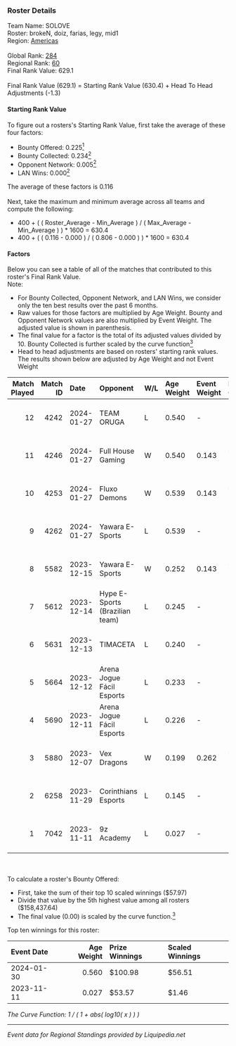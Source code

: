 ### Roster Details<br />
Team Name: SOLOVE<br />
Roster: brokeN, doiz, farias, legy, mid1<br />
Region: [Americas]( ../standings_americas.md)<br />
<br />
Global Rank: [284](../standings_global.md)<br />
Regional Rank: [60]( ../standings_americas.md)<br />
Final Rank Value:  629.1<br />
<br />
Final Rank Value (629.1) = Starting Rank Value (630.4) + Head To Head Adjustments (-1.3)<br />

#### Starting Rank Value<br />
To figure out a rosters's Starting Rank Value, first take the average of these four factors:<br />
- Bounty Offered: 0.225[<sup>1</sup>](#table2)
- Bounty Collected: 0.234[<sup>2</sup>](#table1)
- Opponent Network: 0.005[<sup>2</sup>](#table1)
- LAN Wins: 0.000[<sup>2</sup>](#table1)

The average of these factors is 0.116<br />
<br />
Next, take the maximum and minimum average across all teams and compute the following:<br />
- 400 + ( ( Roster_Average - Min_Average ) / ( Max_Average - Min_Average ) ) * 1600 = 630.4
- 400 + ( ( 0.116 - 0.000 ) / ( 0.806 - 0.000 ) ) * 1600 = 630.4


#### Factors<br />
Below you can see a table of all of the matches that contributed to this roster's Final Rank Value.<br />
Note:<br />

- For Bounty Collected, Opponent Network, and LAN Wins, we consider only the ten best results over the past 6 months.
- Raw values for those factors are multiplied by Age Weight. Bounty and Opponent Network values are also multiplied by Event Weight. The adjusted value is shown in parenthesis.
- The final value for a factor is the total of its adjusted values divided by 10. Bounty Collected is further scaled by the curve function[<sup>3</sup>](#curveFunction)
- Head to head adjustments are based on rosters' starting rank values. The results shown below are adjusted by Age Weight and not Event Weight
<span id="table1"></span><br />


| Match Played | Match ID | Date       | Opponent                       | W/L | Age Weight | Event Weight | Bounty Collected | Opponent Network | LAN Wins  | H2H Adj. | Roster                                |
| -: | -: | :- | :- | :- | :- | :- | :- | :- | :- | -: | :- |
|           12 |     4242 | 2024-01-27 | TEAM ORUGA                     | L   | 0.540      | -            | -                | -                | -         |    -9.46 | brokeN, doiz, farias, legy, mid1      |
|           11 |     4246 | 2024-01-27 | Full House Gaming              | W   | 0.540      | 0.143        | 0.003 (0.000)    | 0.153 (0.012)    | 0 (0.000) |     9.16 | brokeN, doiz, farias, legy, mid1      |
|           10 |     4253 | 2024-01-27 | Fluxo Demons                   | W   | 0.539      | 0.143        | 0.065 (0.005)    | 0.289 (0.022)    | 0 (0.000) |    14.31 | brokeN, doiz, farias, legy, mid1      |
|            9 |     4262 | 2024-01-27 | Yawara E-Sports                | L   | 0.539      | -            | -                | -                | -         |    -6.28 | brokeN, doiz, farias, legy, mid1      |
|            8 |     5582 | 2023-12-15 | Yawara E-Sports                | W   | 0.252      | 0.143        | 0.005 (0.000)    | 0.361 (0.013)    | 0 (0.000) |     5.04 | brokeN, doiz, legy, PremiuM, timid    |
|            7 |     5612 | 2023-12-14 | Hype E-Sports (Brazilian team) | L   | 0.245      | -            | -                | -                | -         |    -4.33 | brokeN, doiz, legy, PremiuM, timid    |
|            6 |     5631 | 2023-12-13 | TIMACETA                       | L   | 0.240      | -            | -                | -                | -         |    -3.51 | brokeN, doiz, legy, PremiuM, timid    |
|            5 |     5664 | 2023-12-12 | Arena Jogue Fácil Esports      | L   | 0.233      | -            | -                | -                | -         |    -3.18 | brokeN, doiz, legy, PremiuM, timid    |
|            4 |     5690 | 2023-12-11 | Arena Jogue Fácil Esports      | L   | 0.226      | -            | -                | -                | -         |    -3.15 | brokeN, doiz, legy, PremiuM, timid    |
|            3 |     5880 | 2023-12-07 | Vex Dragons                    | W   | 0.199      | 0.262        | 0.000 (0.000)    | 0.018 (0.001)    | 0 (0.000) |     2.78 | brokeN, doiz, legy, PremiuM, timid    |
|            2 |     6258 | 2023-11-29 | Corinthians Esports            | L   | 0.145      | -            | -                | -                | -         |    -2.34 | brokeN, doiz, legy, PremiuM, timid    |
|            1 |     7042 | 2023-11-11 | 9z Academy                     | L   | 0.027      | -            | -                | -                | -         |    -0.39 | AmBiTioN, brokeN, doiz, legy, PremiuM |

<br />
<span id="table2"></span><br />
To calculate a roster's Bounty Offered:<br />

- First, take the sum of their top 10 scaled winnings ($57.97)
- Divide that value by the 5th highest value among all rosters ($158,437.64)
- The final value (0.00) is scaled by the curve function.[<sup>3</sup>](#curveFunction)

Top ten winnings for this roster:<br />

| Event Date | Age Weight | Prize Winnings | Scaled Winnings |
| :- | -: | :- | :- |
| 2024-01-30 |      0.560 | $100.98        | $56.51          |
| 2023-11-11 |      0.027 | $53.57         | $1.46           |


<span id="curveFunction"></span>_The Curve Function: 1 / ( 1 + abs( log10( x ) ) )_<br />

---
_Event data for Regional Standings provided by Liquipedia.net_<br />
